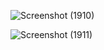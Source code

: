 ![Screenshot (1910)](https://github.com/user-attachments/assets/236281d6-fcab-4d5d-abad-d6520f626521)

![Screenshot (1911)](https://github.com/user-attachments/assets/8a0ede07-e7fe-408b-8958-61eb301b88b2)


